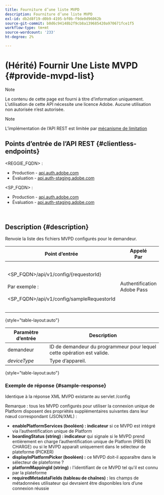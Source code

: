 ```yaml
---
title: Fourniture d’une liste MVPD
description: Fourniture d’une liste MVPD
exl-id: db2d8f19-d0b9-4195-bf0b-f9de0d96062b
source-git-commit: b0d6c94148b2f9cb8a139685420a970671fce1f5
workflow-type: tm+mt
source-wordcount: '233'
ht-degree: 2%

---
```


# (Hérité) Fournir Une Liste MVPD {#provide-mvpd-list}

>[!NOTE]
>
>Le contenu de cette page est fourni à titre d’information uniquement. L’utilisation de cette API nécessite une licence Adobe. Aucune utilisation non autorisée n’est autorisée.

>[!NOTE]
>
> L’implémentation de l’API REST est limitée par [mécanisme de limitation](/help/authentication/integration-guide-programmers/throttling-mechanism.md)

## Points d’entrée de l’API REST {#clientless-endpoints}

&lt;REGGIE_FQDN> :

* Production - [api.auth.adobe.com](http://api.auth.adobe.com/)
* Évaluation - [api.auth-staging.adobe.com](http://api.auth-staging.adobe.com/)

&lt;SP_FQDN> :

* Production - [api.auth.adobe.com](http://api.auth.adobe.com/)
* Évaluation - [api.auth-staging.adobe.com](http://api.auth-staging.adobe.com/)

</br>

## Description {#description}

Renvoie la liste des fichiers MVPD configurés pour le demandeur.

| Point d’entrée | Appelé </br>Par | Entrée   </br>Params | HTTP </br>Méthode | Réponse | HTTP </br>Réponse |
| --- | --- | --- | --- | --- | --- |
| &lt;SP_FQDN>/api/v1/config/{requestorId}</br></br>Par exemple :</br></br>&lt;SP_FQDN>/api/v1/config/sampleRequestorId | Authentification Adobe Pass | 1. Demandeur </br>    (Composant Chemin d’accès)</br>_2.  deviceType (obsolète)_ | GET | XML ou JSON contenant la liste des fichiers MVPD. | 200 |

{style="table-layout:auto"}


| Paramètre d’entrée | Description |
| --------------- | ------------------------------------------------------------- |
| demandeur | ID de demandeur du programmeur pour lequel cette opération est valide. |
| *deviceType* | Type d’appareil. |

{style="table-layout:auto"}

### Exemple de réponse {#sample-response}

Identique à la réponse XML MVPD existante au servlet /config

Remarque : tous les MVPD configurés pour utiliser la connexion unique de Platform disposent des propriétés supplémentaires suivantes dans leur nœud correspondant (JSON/XML) :

* **enablePlatformServices (booléen) : indicateur** si ce MVPD est intégré via l’authentification unique de Platform
* **boardingStatus (string) : indicateur** qui signale si le MVPD prend entièrement en charge l’authentification unique de Platform (PRIS EN CHARGE) ou si le MVPD apparaît uniquement dans le sélecteur de plateforme (PICKER)
* **displayInPlatformPicker (booléen) :** ce MVPD doit-il apparaître dans le sélecteur de plateforme ?
* **platformMappingId (string) :** l&#39;identifiant de ce MVPD tel qu&#39;il est connu par la plateforme
* **requiredMetadataFields (tableau de chaînes) :** les champs de métadonnées utilisateur qui devraient être disponibles lors d’une connexion réussie
